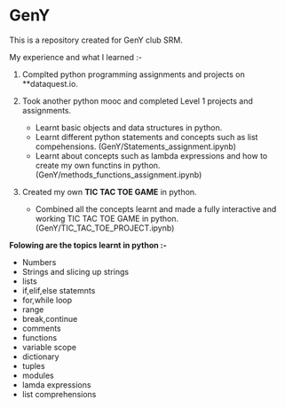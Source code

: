 # GenY

This is a repository created for GenY club SRM.

My experience and what I learned :-

1) Complted python programming assignments and projects on **dataquest.io.

2) Took another python mooc and completed Level 1 projects and assignments.
   
   - Learnt basic objects and data structures in python.
   - Learnt different python statements and concepts such as list compehensions. (GenY/Statements_assignment.ipynb)
   - Learnt about concepts such as lambda expressions and how to create my own functins in python.(GenY/methods_functions_assignment.ipynb)

3) Created my own **TIC TAC TOE GAME** in python.
   - Combined all the concepts learnt and made a fully interactive and working TIC TAC TOE GAME in python. (GenY/TIC_TAC_TOE_PROJECT.ipynb)

   
 


**Folowing are the topics learnt in python :-**
- Numbers
- Strings and slicing up strings
- lists
- if,elif,else statemnts
- for,while loop
- range 
- break,continue
- comments
- functions
- variable scope
- dictionary
- tuples
- modules
- lamda expressions
- list comprehensions



